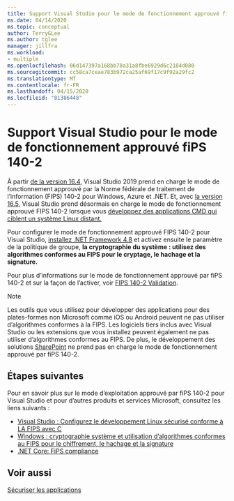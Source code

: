 ```yaml
---
title: Support Visual Studio pour le mode de fonctionnement approuvé fiPS 140-2
ms.date: 04/14/2020
ms.topic: conceptual
author: TerryGLee
ms.author: tglee
manager: jillfra
ms.workload:
- multiple
ms.openlocfilehash: 06d147397a168bb78a31a8fbe6929d6c2184d080
ms.sourcegitcommit: cc58ca7ceae783b972ca25af69f17c9f92a29fc2
ms.translationtype: MT
ms.contentlocale: fr-FR
ms.lasthandoff: 04/15/2020
ms.locfileid: "81386448"
---
```

# <a name="visual-studio-support-for-the-fips-140-2-approved-mode-of-operation"></a>Support Visual Studio pour le mode de fonctionnement approuvé fiPS 140-2

À partir [de la version 16.4](/visualstudio/releases/2019/release-notes-v16.4/), Visual Studio 2019 prend en charge le mode de fonctionnement approuvé par la Norme fédérale de traitement de l’information (FIPS) 140-2 pour Windows, Azure et .NET. Et, avec [la version 16.5](/visualstudio/releases/2019/release-notes-v16.5/), Visual Studio prend désormais en charge le mode de fonctionnement approuvé FIPS 140-2 lorsque vous [développez des applications CMD qui ciblent un système Linux distant.](/cpp/linux/set-up-fips-compliant-secure-remote-linux-development/)

Pour configurer le mode de fonctionnement approuvé FIPS 140-2 pour Visual Studio, [installez .NET Framework 4.8](https://dotnet.microsoft.com/download/dotnet-framework/net48) et activez ensuite le paramètre de la politique de groupe, **la cryptographie du système : utilisez des algorithmes conformes au FIPS pour le cryptage, le hachage et la signature.**

Pour plus d’informations sur le mode de fonctionnement approuvé par fiPS 140-2 et sur la façon de l’activer, voir [FIPS 140-2 Validation](/windows/security/threat-protection/fips-140-validation/).

> [!NOTE]
> Les outils que vous utilisez pour développer des applications pour des plates-formes non Microsoft comme iOS ou Android peuvent ne pas utiliser d’algorithmes conformes à la FIPS. Les logiciels tiers inclus avec Visual Studio ou les extensions que vous installez peuvent également ne pas utiliser d’algorithmes conformes au FIPS. De plus, le développement des solutions [SharePoint](/sharepoint/security-for-sharepoint-server/federal-information-processing-standard-security-standards/) ne prend pas en charge le mode de fonctionnement approuvé par fiPS 140-2.

## <a name="next-steps"></a>Étapes suivantes

Pour en savoir plus sur le mode d’exploitation approuvé par fiPS 140-2 pour Visual Studio et pour d’autres produits et services Microsoft, consultez les liens suivants :

- [Visual Studio : Configurez le développement Linux sécurisé conforme à LA FIPS avec C](/cpp/linux/set-up-fips-compliant-secure-remote-linux-development/)
- [Windows : cryptographie système et utilisation d’algorithmes conformes au FIPS pour le chiffrement, le hachage et la signature](/windows/security/threat-protection/security-policy-settings/system-cryptography-use-fips-compliant-algorithms-for-encryption-hashing-and-signing)
- [.NET Core: FiPS compliance](/dotnet/standard/security/fips-compliance/)

## <a name="see-also"></a>Voir aussi

[Sécuriser les applications](securing-applications.md)